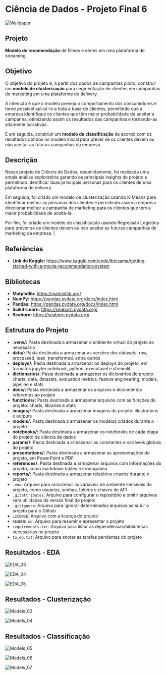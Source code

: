 # Ciência de Dados - Projeto Final 6

![Wallpaper](images/wallpaper.png)

## Projeto
**Modelo de recomendação** de filmes e séries em uma plataforma de streaming.


## Objetivo
O objetivo do projeto é, a partir dos dados de campanhas piloto, construir um **modelo de clusterização** para segmentação de clientes em campanhas de marketing em uma plataforma de delivery. <br>

A intenção é que o modelo preveja o comportamento dos consumidores e torne possível aplicá-lo a toda a base de clientes, permitindo que a empresa identifique os clientes que têm maior probabilidade de aceitar a campanha, otimizando assim os resultados das campanhas e tornando-as altamente lucrativas. <br>

E em seguida, construir um **modelo de classificação** de acordo com os resultados obtidos no modelo inicial para prever se os clientes devem ou não aceitar as futuras campanhas da empresa.


## Descrição
Nesse projeto de Ciência de Dados, resumidamente, foi realizada uma ampla análise exploratória gerando os principais insights do projeto e permitindo identificar duas principais personas para os clientes de uma plataforma de delivery. 

Em seguida, foi criado um modelo de clusterização usando K-Means para identificar melhor as personas dos clientes e permitindo assim a empresa direcionar melhor a campanha de marketing para os clientes que tem a maior probabilidade de aceitá-la. 

Por fim, foi criado um modelo de classificação usando Regressão Logística para prever se os clientes devem ou não aceitar as futuras campanhas de marketing da empresa.                                                                                                 |


## Referências
- **Link do Kaggle:** https://www.kaggle.com/code/ibtesama/getting-started-with-a-movie-recommendation-system


## Bibliotecas
- **Matplotlib:** https://matplotlib.org/
- **NumPy:** https://pandas.pydata.org/docs/index.html
- **Pandas:** https://pandas.pydata.org/docs/index.html
- **Scikit-Learn:** https://seaborn.pydata.org/
- **Seaborn:** https://seaborn.pydata.org/


## Estrutura do Projeto
- **.venv/:** Pasta destinada a armazenar o ambiente virtual do projeto se necessário
- **data/:** Pasta destinada a armazenar as versões dos datasets: raw, processed, lean, transformed, entre outros
- **deploys/:** Pasta destinada a armazenar os deploys do projeto, em formatos jupyter notebook, python, executável e streamlit
- **dictionaries/:** Pasta destinada a armazenar os dicionários do projeto: charts, data, datasets, evaluation metrics, feature engineering, models, pipeline e stats
- **docs/:** Pasta destinada a armazenar os arquivos e documentos referentes ao projeto
- **functions/:** Pasta destinada a armazenar arquivos com as funções do projeto: charts, libraries e stats
- **images/:** Pasta destinada a armazenar imagens do projeto: illustrations e outputs
- **models/:** Pasta destinada a armazenar os modelos criados durante o projeto
- **notebooks/:** Pasta destinada a armazenar os notebooks de cada etapa do projeto de ciência de dados
- **params/:** Pasta destinada a armazenar as constantes e variáveis globais do projeto
- **presentations/:** Pasta destinada a armazenar as apresentações do projeto, em PowerPoint e PDF
- **references/:** Pasta destinada a armazenar arquivos com informações do projeto, como markdown tables e cronograma
- **reports/:** Pasta destinada a armazenar relatórios criados durante o projeto
- `.env`: Arquivo para armazenar as variáveis de ambiente sensíveis do projeto, como usuários, senhas, tokens e chaves de API
- `.gitattributes`: Arquivo para configurar o repositório e omitir arquivos sem utilidades da versão final do projeto
- `.gitignore`: Arquivo para ignorar determinados arquivos ao subir o projeto para o Github
- `LICENSE`: Arquivo com a licença do projeto
- `README.md`: Arquivo para resumir e apresentar o projeto
- `requirements.txt`: Arquivo para listar as dependências/bibliotecas necessárias no projeto
- `to_do.txt`: Arquivo para anotar as tarefas pendentes do projeto


## Resultados - EDA
![EDA_03](images/output_resultados_eda_03.png)

![EDA_04](images/output_resultados_eda_04.png)

![EDA_05](images/output_resultados_eda_05.png)

## Resultados - Clusterização
![Models_03](images/output_resultados_models_03.png)

![Models_04](images/output_resultados_models_04.png)

## Resultados - Classificação
![Models_05](images/output_resultados_models_05.png)

![Models_06](images/output_resultados_models_06.png)

![Models_07](images/output_resultados_models_07.png)